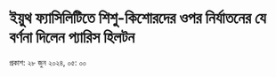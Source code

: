 # ইয়ুথ ফ্যাসিলিটিতে শিশু-কিশোরদের ওপর নির্যাতনের যে বর্ণনা দিলেন প্যারিস হিলটন

প্রকাশ: ২৮ জুন ২০২৪, ০৫: ০০
